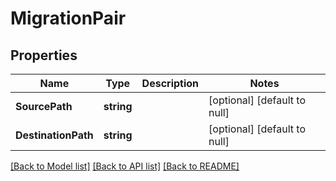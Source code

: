 # MigrationPair

## Properties
Name | Type | Description | Notes
------------ | ------------- | ------------- | -------------
**SourcePath** | **string** |  | [optional] [default to null]
**DestinationPath** | **string** |  | [optional] [default to null]

[[Back to Model list]](../README.md#documentation-for-models) [[Back to API list]](../README.md#documentation-for-api-endpoints) [[Back to README]](../README.md)

